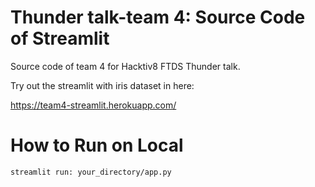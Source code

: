 # Thunder talk-team 4: Source Code of Streamlit
Source code of team 4 for Hacktiv8 FTDS Thunder talk.

Try out the streamlit with iris dataset in here:

https://team4-streamlit.herokuapp.com/

# How to Run on Local
```
streamlit run: your_directory/app.py
```
